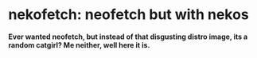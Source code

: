 # nekofetch: neofetch but with nekos

**Ever wanted neofetch, but instead of that disgusting distro image, its a random catgirl? Me neither, well here it is.**